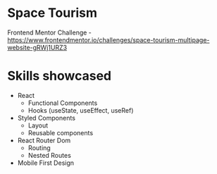 # Space Tourism

Frontend Mentor Challenge - https://www.frontendmentor.io/challenges/space-tourism-multipage-website-gRWj1URZ3

# Skills showcased

- React
  - Functional Components
  - Hooks (useState, useEffect, useRef)
- Styled Components
  - Layout
  - Reusable components
- React Router Dom
  - Routing
  - Nested Routes
- Mobile First Design
